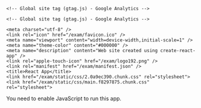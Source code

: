 <!doctype html>
<html lang="en">

  <head>
    
    
    <!-- Global site tag (gtag.js) - Google Analytics -->
<script async src="https://www.googletagmanager.com/gtag/js?id=G-R61E5VK5GF"></script>
<script>
  window.dataLayer = window.dataLayer || [];
  function gtag(){dataLayer.push(arguments);}
  gtag('js', new Date());

  gtag('config', 'G-R61E5VK5GF');
</script>
    
    
    <!-- Global site tag (gtag.js) - Google Analytics -->
<script async src="https://www.googletagmanager.com/gtag/js?id=UA-179472407-1"></script>
<script>
   window.dataLayer = window.dataLayer || [];
   function gtag(){dataLayer.push(arguments);}
   gtag('js', new Date());
   
   gtag('config', 'UA-179472407-1');
</script>
<meta charset="utf-8"/>
<meta name="viewport" content="width=device-width, initial-scale=1"/>
<meta name="robots" content="index, follow" />
    
    
    
    
    <meta charset="utf-8" />
    <link rel="icon" href="/exam/favicon.ico" />
    <meta name="viewport" content="width=device-width,initial-scale=1" />
    <meta name="theme-color" content="#000000" />
    <meta name="description" content="Web site created using create-react-app" />
    <link rel="apple-touch-icon" href="/exam/logo192.png" />
    <link rel="manifest" href="/exam/manifest.json" />
    <title>React App</title>
    <link href="/exam/static/css/2.0a9ec390.chunk.css" rel="stylesheet">
    <link href="/exam/static/css/main.f8297875.chunk.css" rel="stylesheet">
  </head>

  <body><noscript>You need to enable JavaScript to run this app.</noscript>
    <div id="root"></div>
    <script>
      ! function(e) {
        function r(r) {
          for (var n, p, a = r[0], l = r[1], f = r[2], c = 0, s = []; c < a.length; c++) p = a[c], Object.prototype.hasOwnProperty.call(o, p) && o[p] && s.push(o[p][0]), o[p] = 0;
          for (n in l) Object.prototype.hasOwnProperty.call(l, n) && (e[n] = l[n]);
          for (i && i(r); s.length;) s.shift()();
          return u.push.apply(u, f || []), t()
        }

        function t() {
          for (var e, r = 0; r < u.length; r++) {
            for (var t = u[r], n = !0, a = 1; a < t.length; a++) {
              var l = t[a];
              0 !== o[l] && (n = !1)
            }
            n && (u.splice(r--, 1), e = p(p.s = t[0]))
          }
          return e
        }
        var n = {},
          o = {
            1: 0
          },
          u = [];

        function p(r) {
          if (n[r]) return n[r].exports;
          var t = n[r] = {
            i: r,
            l: !1,
            exports: {}
          };
          return e[r].call(t.exports, t, t.exports, p), t.l = !0, t.exports
        }
        p.m = e, p.c = n, p.d = function(e, r, t) {
          p.o(e, r) || Object.defineProperty(e, r, {
            enumerable: !0,
            get: t
          })
        }, p.r = function(e) {
          "undefined" != typeof Symbol && Symbol.toStringTag && Object.defineProperty(e, Symbol.toStringTag, {
            value: "Module"
          }), Object.defineProperty(e, "__esModule", {
            value: !0
          })
        }, p.t = function(e, r) {
          if (1 & r && (e = p(e)), 8 & r) return e;
          if (4 & r && "object" == typeof e && e && e.__esModule) return e;
          var t = Object.create(null);
          if (p.r(t), Object.defineProperty(t, "default", {
              enumerable: !0,
              value: e
            }), 2 & r && "string" != typeof e)
            for (var n in e) p.d(t, n, function(r) {
              return e[r]
            }.bind(null, n));
          return t
        }, p.n = function(e) {
          var r = e && e.__esModule ? function() {
            return e.default
          } : function() {
            return e
          };
          return p.d(r, "a", r), r
        }, p.o = function(e, r) {
          return Object.prototype.hasOwnProperty.call(e, r)
        }, p.p = "/exam/";
        var a = this.webpackJsonpmyapp = this.webpackJsonpmyapp || [],
          l = a.push.bind(a);
        a.push = r, a = a.slice();
        for (var f = 0; f < a.length; f++) r(a[f]);
        var i = l;
        t()
      }([])
    </script>
    <script src="/exam/static/js/2.98c4db80.chunk.js"></script>
    <script src="/exam/static/js/main.97d7dcc5.chunk.js"></script>
  </body>

</html>
